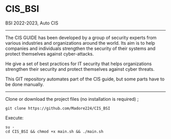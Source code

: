 # CIS_BSI
BSI 2022-2023, Auto CIS

***************************************************************************************

The CIS GUIDE has been developed by a group of security experts from various industries 
and organizations around the world. Its aim is to help companies and individuals strengthen
the security of their systems and protect themselves against cyber-attacks.

He give a set of best practices for IT security that helps organizations strengthen
their security and protect themselves against cyber threats.

This GIT repository automates part of the CIS guide, but some parts have to be done manually.
*******************************************************************
Clone or download the project files (no installation is required) ;

	git clone https://github.com/Madore224/CIS_BSI
 
Execute:

	su -
	cd CIS_BSI && chmod +x main.sh && ./main.sh
